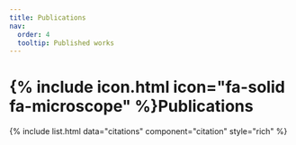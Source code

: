 ```yaml
---
title: Publications
nav:
  order: 4
  tooltip: Published works
---
```


# {% include icon.html icon="fa-solid fa-microscope" %}Publications

{% include list.html data="citations" component="citation" style="rich" %}
